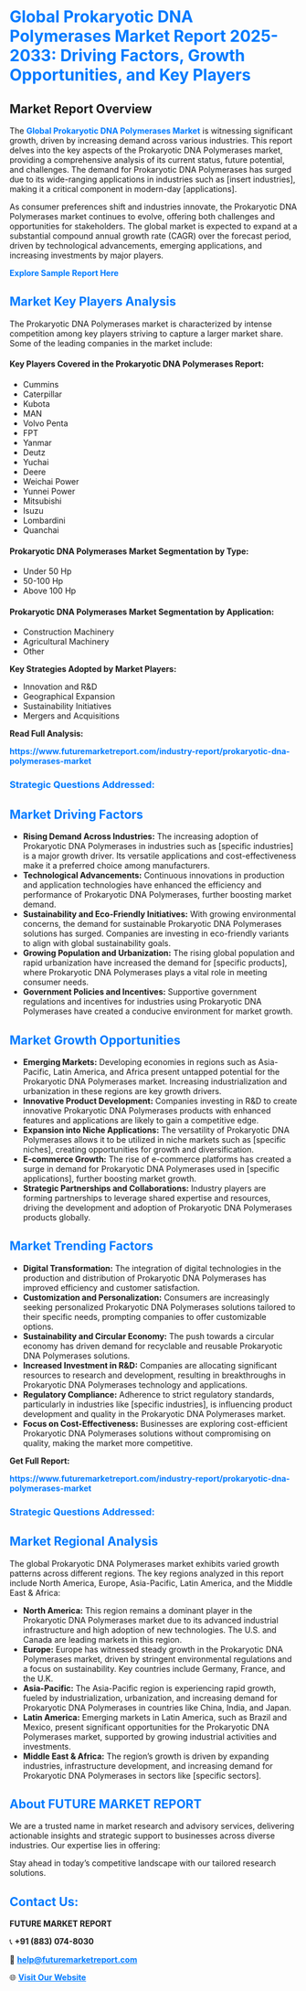<h1 style="color: #007BFF;">Global Prokaryotic DNA Polymerases Market Report 2025-2033: Driving Factors, Growth Opportunities, and Key Players</h1>

<section id="overview">
<h2>Market Report Overview</h2>
<p>The <a href="https://www.futuremarketreport.com/industry-report/prokaryotic-dna-polymerases-market" style="color: #007BFF; text-decoration: none;"><strong>Global Prokaryotic DNA Polymerases Market</strong></a> is witnessing significant growth, driven by increasing demand across various industries. This report delves into the key aspects of the Prokaryotic DNA Polymerases market, providing a comprehensive analysis of its current status, future potential, and challenges. The demand for Prokaryotic DNA Polymerases has surged due to its wide-ranging applications in industries such as [insert industries], making it a critical component in modern-day [applications].</p>
<p>As consumer preferences shift and industries innovate, the Prokaryotic DNA Polymerases market continues to evolve, offering both challenges and opportunities for stakeholders. The global market is expected to expand at a substantial compound annual growth rate (CAGR) over the forecast period, driven by technological advancements, emerging applications, and increasing investments by major players.</p>
</section>

<section id="overview">
<p><a href="https://www.futuremarketreport.com/request-sample/reportId=37069" style="color: #007BFF; text-decoration: none;"><strong>Explore Sample Report Here</strong></a></p>
</section>

<section id="key-players">
<h2 style="color: #007BFF;">Market Key Players Analysis</h2>
<p>The Prokaryotic DNA Polymerases market is characterized by intense competition among key players striving to capture a larger market share. Some of the leading companies in the market include:</p>
<h4>Key Players Covered in the Prokaryotic DNA Polymerases Report:</h4>
<ul><li>Cummins</li><li>Caterpillar</li><li>Kubota</li><li>MAN</li><li>Volvo Penta</li><li>FPT</li><li>Yanmar</li><li>Deutz</li><li>Yuchai</li><li>Deere</li><li>Weichai Power</li><li>Yunnei Power</li><li>Mitsubishi</li><li>Isuzu</li><li>Lombardini</li><li>Quanchai</li></ul>
<h4>Prokaryotic DNA Polymerases Market Segmentation by Type:</h4>
<ul><li>Under 50 Hp</li><li>50-100 Hp</li><li>Above 100 Hp</li></ul>

<h4>Prokaryotic DNA Polymerases Market Segmentation by Application:</h4>
<ul><li>Construction Machinery</li><li>Agricultural Machinery</li><li>Other</li></ul>
<p><strong>Key Strategies Adopted by Market Players:</strong></p>
<ul>
<li>Innovation and R&D</li>
<li>Geographical Expansion</li>
<li>Sustainability Initiatives</li>
<li>Mergers and Acquisitions</li>
</ul>
</section>

<section>
<p><strong>Read Full Analysis: </strong></p><a href="https://www.futuremarketreport.com/industry-report/prokaryotic-dna-polymerases-market" style="color: #007BFF; text-decoration: none;"><strong>https://www.futuremarketreport.com/industry-report/prokaryotic-dna-polymerases-market</strong></a>
<h3 style="color: #007BFF;">Strategic Questions Addressed:</h3>
</section>

<section id="driving-factors">
<h2 style="color: #007BFF;">Market Driving Factors</h2>
<ul>
<li><strong>Rising Demand Across Industries:</strong> The increasing adoption of Prokaryotic DNA Polymerases in industries such as [specific industries] is a major growth driver. Its versatile applications and cost-effectiveness make it a preferred choice among manufacturers.</li>
<li><strong>Technological Advancements:</strong> Continuous innovations in production and application technologies have enhanced the efficiency and performance of Prokaryotic DNA Polymerases, further boosting market demand.</li>
<li><strong>Sustainability and Eco-Friendly Initiatives:</strong> With growing environmental concerns, the demand for sustainable Prokaryotic DNA Polymerases solutions has surged. Companies are investing in eco-friendly variants to align with global sustainability goals.</li>
<li><strong>Growing Population and Urbanization:</strong> The rising global population and rapid urbanization have increased the demand for [specific products], where Prokaryotic DNA Polymerases plays a vital role in meeting consumer needs.</li>
<li><strong>Government Policies and Incentives:</strong> Supportive government regulations and incentives for industries using Prokaryotic DNA Polymerases have created a conducive environment for market growth.</li>
</ul>
</section>

<section id="growth-opportunities">
<h2 style="color: #007BFF;">Market Growth Opportunities</h2>
<ul>
<li><strong>Emerging Markets:</strong> Developing economies in regions such as Asia-Pacific, Latin America, and Africa present untapped potential for the Prokaryotic DNA Polymerases market. Increasing industrialization and urbanization in these regions are key growth drivers.</li>
<li><strong>Innovative Product Development:</strong> Companies investing in R&D to create innovative Prokaryotic DNA Polymerases products with enhanced features and applications are likely to gain a competitive edge.</li>
<li><strong>Expansion into Niche Applications:</strong> The versatility of Prokaryotic DNA Polymerases allows it to be utilized in niche markets such as [specific niches], creating opportunities for growth and diversification.</li>
<li><strong>E-commerce Growth:</strong> The rise of e-commerce platforms has created a surge in demand for Prokaryotic DNA Polymerases used in [specific applications], further boosting market growth.</li>
<li><strong>Strategic Partnerships and Collaborations:</strong> Industry players are forming partnerships to leverage shared expertise and resources, driving the development and adoption of Prokaryotic DNA Polymerases products globally.</li>
</ul>
</section>

<section id="trending-factors">
<h2 style="color: #007BFF;">Market Trending Factors</h2>
<ul>
<li><strong>Digital Transformation:</strong> The integration of digital technologies in the production and distribution of Prokaryotic DNA Polymerases has improved efficiency and customer satisfaction.</li>
<li><strong>Customization and Personalization:</strong> Consumers are increasingly seeking personalized Prokaryotic DNA Polymerases solutions tailored to their specific needs, prompting companies to offer customizable options.</li>
<li><strong>Sustainability and Circular Economy:</strong> The push towards a circular economy has driven demand for recyclable and reusable Prokaryotic DNA Polymerases solutions.</li>
<li><strong>Increased Investment in R&D:</strong> Companies are allocating significant resources to research and development, resulting in breakthroughs in Prokaryotic DNA Polymerases technology and applications.</li>
<li><strong>Regulatory Compliance:</strong> Adherence to strict regulatory standards, particularly in industries like [specific industries], is influencing product development and quality in the Prokaryotic DNA Polymerases market.</li>
<li><strong>Focus on Cost-Effectiveness:</strong> Businesses are exploring cost-efficient Prokaryotic DNA Polymerases solutions without compromising on quality, making the market more competitive.</li>
</ul>
</section>

<section>
<p><strong>Get Full Report: </strong></p><a href="https://www.futuremarketreport.com/industry-report/prokaryotic-dna-polymerases-market" style="color: #007BFF; text-decoration: none;"><strong>https://www.futuremarketreport.com/industry-report/prokaryotic-dna-polymerases-market</strong></a>
<h3 style="color: #007BFF;">Strategic Questions Addressed:</h3>
</section>


<section id="regional-analysis">
<h2 style="color: #007BFF;">Market Regional Analysis</h2>
<p>The global Prokaryotic DNA Polymerases market exhibits varied growth patterns across different regions. The key regions analyzed in this report include North America, Europe, Asia-Pacific, Latin America, and the Middle East & Africa:</p>
<ul>
<li><strong>North America:</strong> This region remains a dominant player in the Prokaryotic DNA Polymerases market due to its advanced industrial infrastructure and high adoption of new technologies. The U.S. and Canada are leading markets in this region.</li>
<li><strong>Europe:</strong> Europe has witnessed steady growth in the Prokaryotic DNA Polymerases market, driven by stringent environmental regulations and a focus on sustainability. Key countries include Germany, France, and the U.K.</li>
<li><strong>Asia-Pacific:</strong> The Asia-Pacific region is experiencing rapid growth, fueled by industrialization, urbanization, and increasing demand for Prokaryotic DNA Polymerases in countries like China, India, and Japan.</li>
<li><strong>Latin America:</strong> Emerging markets in Latin America, such as Brazil and Mexico, present significant opportunities for the Prokaryotic DNA Polymerases market, supported by growing industrial activities and investments.</li>
<li><strong>Middle East & Africa:</strong> The region’s growth is driven by expanding industries, infrastructure development, and increasing demand for Prokaryotic DNA Polymerases in sectors like [specific sectors].</li>
</ul>
</section>

<footer>
<h2 style="color: #007BFF;">About FUTURE MARKET REPORT</h2>
<p>We are a trusted name in market research and advisory services, delivering actionable insights and strategic support to businesses across diverse industries. Our expertise lies in offering:</p>

<p>Stay ahead in today’s competitive landscape with our tailored research solutions.</p>

<h2 style="color: #007BFF;">Contact Us:</h2>
<p><strong>FUTURE MARKET REPORT</strong></p>
<p>📞 <strong>+91 (883) 074-8030</strong></p>
<p>📧 <strong><a href="mailto:help@futuremarketreport.com" style="color: #007BFF;">help@futuremarketreport.com</a></strong></p>
<p>🌐 <strong><a href="https://www.futuremarketreport.com/" style="color: #007BFF;">Visit Our Website</a></strong></p>
</footer>